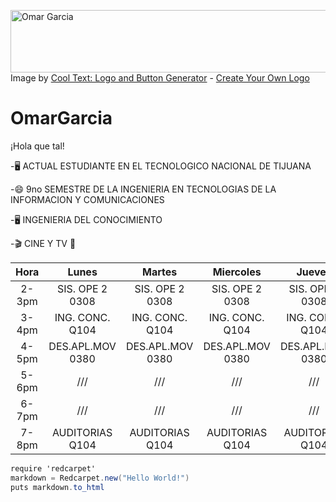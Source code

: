 <a href="https://cooltext.com"><img src="https://images.cooltext.com/5643130.png" width="1032" height="100" alt="Omar Garcia" /></a>
<br />Image by <a href="https://cooltext.com">Cool Text: Logo and Button Generator</a> - <a href="https://cooltext.com/Edit-Logo?LogoID=4293262276">Create Your Own Logo</a>


# OmarGarcia
¡Hola que tal!

-🖥 ACTUAL ESTUDIANTE EN EL TECNOLOGICO NACIONAL DE TIJUANA

-😄 9no SEMESTRE DE LA INGENIERIA EN TECNOLOGIAS DE LA INFORMACION Y COMUNICACIONES

-🖥️ INGENIERIA DEL CONOCIMIENTO 

-🎬 CINE Y TV 🤍

| Hora  | Lunes           | Martes          | Miercoles        | Jueves           | Viernes         |
|:-----:|:---------------:|:---------------:|:----------------:|:----------------:|:---------------:|
| 2-3pm | SIS. OPE 2 0308 | SIS. OPE 2 0308  | SIS. OPE 2 0308   | SIS. OPE 2 0308   | SIS. OPE 2 0308  |
| 3-4pm | ING. CONC. Q104 | ING. CONC. Q104 | ING. CONC. Q104  | ING. CONC. Q104  |       ///       |
| 4-5pm |DES.APL.MOV 0380 |DES.APL.MOV 0380 |DES.APL.MOV 0380  |DES.APL.MOV 0380  |DES.APL.MOV 0380 |
| 5-6pm |       ///       |        ///      |       ///        |       ///        |       ///       |
| 6-7pm |       ///       |       ///       |       ///        |      ///         |       ///       |
| 7-8pm | AUDITORIAS Q104 | AUDITORIAS Q104 | AUDITORIAS Q104  | AUDITORIAS Q104  |       ///       |


```C#
require 'redcarpet'
markdown = Redcarpet.new("Hello World!")
puts markdown.to_html
```
